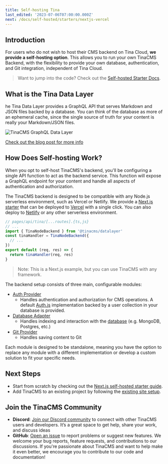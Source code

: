 ```yaml
---
title: Self-hosting Tina
last_edited: '2023-07-06T07:00:00.000Z'
next: /docs/self-hosted/starters/nextjs-vercel
---
```


## Introduction

<!-- TODO: Record a short clip that briefly explains the concept of self-hosting TinaCMS Backend. -->

For users who do not wish to host their CMS backend on Tina Cloud, **we provide a self-hosting option**. This allows you to run your own TinaCMS Backend, with the flexibility to provide your own database, authentication, and Git integration, independent of Tina Cloud.

> Want to jump into the code? Check out the [Self-hosted Starter Docs](/docs/self-hosted/starters/nextjs-vercel/).

## What is the Tina Data Layer

he Tina Data Layer provides a GraphQL API that serves Markdown and JSON files backed by a database. You can think of the database as more of an ephemeral cache, since the single source of truth for your content is really your Markdown/JSON files.

![TinaCMS GraphQL Data Layer](https://res.cloudinary.com/forestry-demo/image/upload/v1675375259/tinacms-data-layer_geyrv8.png 'TinaCMS Data Layer')

[Check out the blog post for more info](/blog/self-hosted-datalayer/)

## How Does Self-hosting Work?

When you opt to self-host TinaCMS's backend, you'll be configuring a single API function to act as the backend service. This function will expose a GraphQL endpoint for your content and handle all aspects of authentication and authorization.

The TinaCMS backend is designed to be compatible with any Node.js serverless environment, such as Vercel or Netlify. We provide a [Next.js starter](/docs/self-hosted/starters/nextjs-vercel) that can be deployed to [Vercel](https://vercel.com/) with a single click. You can also deploy to [Netlify](https://www.netlify.com/) or any other serverless environment.

```js
// pages/api/tina/[...routes].{ts,js}
// ...
import { TinaNodeBackend } from '@tinacms/datalayer'
const tinaHandler = TinaNodeBackend({
  // ...
})
export default (req, res) => {
  return tinaHandler(req, res)
}
```

> Note: This is a Next.js example, but you can use TinaCMS with any framework.

The backend setup consists of three main, configurable modules:

- [Auth Provider](/docs/reference/self-hosted/auth-provider/overview)
  - Handles authentication and authorization for CMS operations. A default [Auth.js](/docs/reference/self-hosted/auth-provider/authjs) implementation backed by a user collection in your database is provided.
- [Database Adapter](/docs/reference/self-hosted/database-adapter/overview)
  - Handles indexing and interaction with the [database](/docs/tina-cloud/faq/#why-do-i-need-a-database-when-using-markdown) (e.g. MongoDB, Postgres, etc.)
- [Git Provider](/docs/reference/self-hosted/git-provider/overview)
  - Handles saving content to Git

Each module is designed to be standalone, meaning you have the option to replace any module with a different implementation or develop a custom solution to fit your specific needs.

## Next Steps

- Start from scratch by checking out the [Next.js self-hosted starter guide](/docs/self-hosted/starters/nextjs-vercel/).
- Add TinaCMS to an existing project by following the [existing site setup](/docs/self-hosted/existing-site/).

## Join the TinaCMS Community

- **Discord**: [Join our Discord community](https://discord.com/invite/zumN63Ybpf) to connect with other TinaCMS users and developers. It’s a great space to get help, share your work, and discuss ideas
- **GitHub**: [Open an issue](https://github.com/tinacms/tinacms/issues/new/choose) to report problems or suggest new features. We welcome your bug reports, feature requests, and contributions to our discussions. If you're passionate about TinaCMS and want to help make it even better, we encourage you to contribute to our code and documentation!
